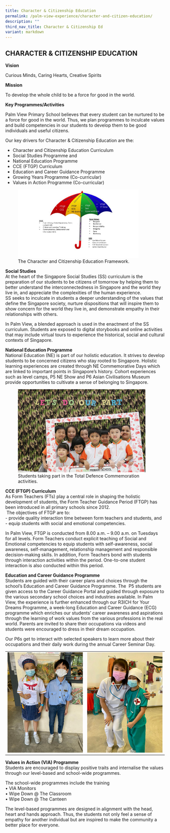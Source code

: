 ```yaml
---
title: Character & Citizenship Education
permalink: /palm-view-experience/character-and-citizen-education/
description: ""
third_nav_title: Character & Citizenship Ed
variant: markdown
---
```

## CHARACTER &amp; CITIZENSHIP EDUCATION

**Vision**

Curious Minds, Caring Hearts, Creative Spirits

**Mission**&nbsp;

To develop the whole child to be a force for good in the world.

**Key Programmes/Activities**&nbsp;

Palm View Primary School believes that every student can be nurtured to be a force for good in the world. Thus, we plan programmes to inculcate values and build competencies in our students to develop them to be good individuals and useful citizens.

Our key drivers for Character &amp; Citizenship Education are the: <br>
* Character and Citizenship Education Curriculum
* Social Studies Programme and
* National Education Programme
* CCE (FTGP) Curriculum
* Education and Career Guidance Programme
* Growing Years Programme (Co-curricular)
* Values in Action Programme (Co-curricular)

<figure>
<img src="/images/Slide1.jpg" style="width:90%">
<figcaption>The Character and Citizenship Education Framework.
 </figcaption>
</figure>

**Social Studies** <br>
At the heart of the Singapore Social Studies (SS) curriculum is the preparation of our students to be citizens of tomorrow by helping them to better understand the interconnectedness in Singapore and the world they live in, and appreciate the complexities of the human experience. <br>
SS seeks to inculcate in students a deeper understanding of the values that define the Singapore society, nurture dispositions that will inspire them to show concern for the world they live in, and demonstrate empathy in their relationships with others.

In Palm View, a blended approach is used in the enactment of the SS curriculum. Students are exposed to digital storybooks and online activities that may include virtual tours to experience the historical, social and cultural contexts of Singapore.

**National Education Programme** <br>
National Education (NE) is part of our holistic education. It strives to develop students to be concerned citizens who stay rooted to Singapore. Holistic learning experiences are created through NE Commemorative Days which are linked to important points in Singapore’s history. Cohort experiences such as level camps, P5 NE Show and P6 Asian Civilisations Museum provide opportunities to cultivate a sense of belonging to Singapore.

<figure>
<img src="/images/NE Commemorative.jpg" style="width:95%">
<figcaption>Students taking part in the Total Defence Commemoration activities.
 </figcaption>
</figure>

**CCE (FTGP) Curriculum** <br>
As Form Teachers (FTs) play a central role in shaping the holistic development of students, the Form Teacher Guidance Period (FTGP) has been introduced in all primary schools since 2012. <br>
&nbsp;The objectives of FTGP are to:&nbsp;<br>
\- provide quality interaction time between form teachers and students, and <br>
\- equip students with social and emotional competencies.

In Palm View, FTGP is conducted from 8.00 a.m. – 9.00 a.m. on Tuesdays for all levels. Form Teachers conduct explicit teaching of Social and Emotional competencies to equip students with self-awareness, social awareness, self-management, relationship management and responsible decision-making skills. In addition, Form Teachers bond with students through interaction activities within the period. One-to-one student interaction is also conducted within this period.

**Education and Career Guidance Programme** <br>
Students are guided with their career plans and choices through the school’s Education and Career Guidance Programme. The&nbsp; P5 students are given access to the Career Guidance Portal and guided through exposure to the various secondary school choices and industries available. In Palm View, the experience is further enhanced through our R3ICH for Your Dreams Programme, a week-long Education and Career Guidance (ECG) programme which enriches our students’ career awareness and aspirations through the learning of work values from the various professions in the real world. Parents are invited to share their occupations via videos and students were encouraged to dress in their dream occupation.

Our P6s get to interact with selected speakers to learn more about their occupations and their daily work during the annual Career Seminar Day.

<table>
	<tbody><tr>
		<td><img src="/images/R3ich for Your Dream.jpeg"></td>
		<td><img src="/images/R3ich for your dream3.jpeg"></td>
	</tr>
</tbody></table>

**Values in Action (VIA) Programme** <br>
Students are encouraged to display positive traits and internalise the values through our level-based and school-wide programmes.&nbsp;

The school-wide programmes include the training&nbsp;<br>
• VIA Monitors <br>
• Wipe Down @ The Classroom <br>
• Wipe Down @ The Canteen <br>

The level-based programmes are designed in alignment with the head, heart and hands approach. Thus, the students not only feel a sense of empathy for another individual but are inspired to make the community a better place for everyone.
